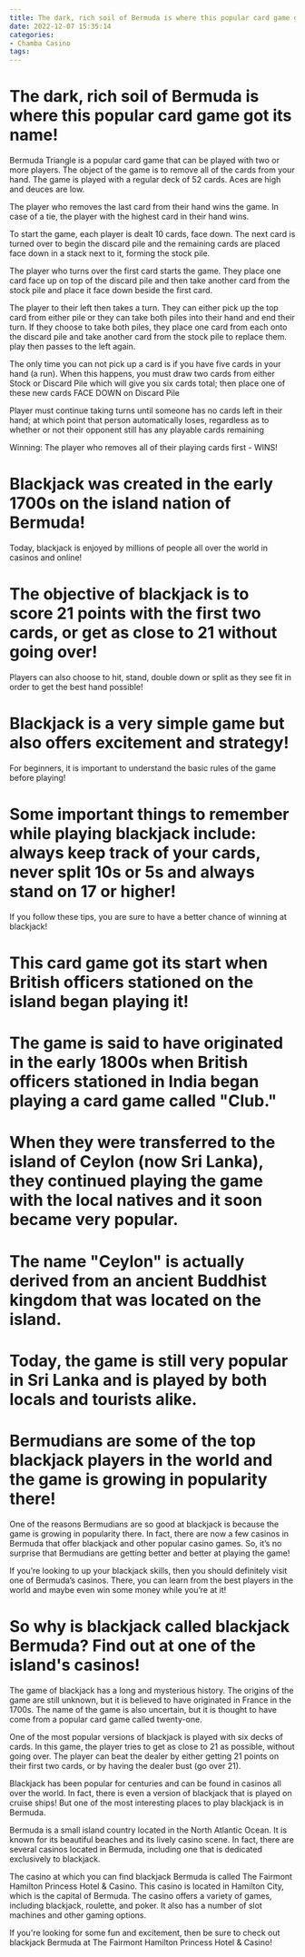 ```yaml
---
title: The dark, rich soil of Bermuda is where this popular card game got its name!
date: 2022-12-07 15:35:14
categories:
- Chamba Casino
tags:
---
```



#  The dark, rich soil of Bermuda is where this popular card game got its name!

Bermuda Triangle is a popular card game that can be played with two or more players. The object of the game is to remove all of the cards from your hand. The game is played with a regular deck of 52 cards. Aces are high and deuces are low.

The player who removes the last card from their hand wins the game. In case of a tie, the player with the highest card in their hand wins.

To start the game, each player is dealt 10 cards, face down. The next card is turned over to begin the discard pile and the remaining cards are placed face down in a stack next to it, forming the stock pile.

The player who turns over the first card starts the game. They place one card face up on top of the discard pile and then take another card from the stock pile and place it face down beside the first card.

The player to their left then takes a turn. They can either pick up the top card from either pile or they can take both piles into their hand and end their turn. If they choose to take both piles, they place one card from each onto the discard pile and take another card from the stock pile to replace them. play then passes to the left again.

The only time you can not pick up a card is if you have five cards in your hand (a run). When this happens, you must draw two cards from either Stock or Discard Pile which will give you six cards total; then place one of these new cards FACE DOWN on Discard Pile 

 Player must continue taking turns until someone has no cards left in their hand; at which point that person automatically loses, regardless as to whether or not their opponent still has any playable cards remaining 

 Winning: The player who removes all of their playing cards first - WINS!

#  Blackjack was created in the early 1700s on the island nation of Bermuda!

Today, blackjack is enjoyed by millions of people all over the world in casinos and online!

# The objective of blackjack is to score 21 points with the first two cards, or get as close to 21 without going over!

Players can also choose to hit, stand, double down or split as they see fit in order to get the best hand possible!

# Blackjack is a very simple game but also offers excitement and strategy!

For beginners, it is important to understand the basic rules of the game before playing!

# Some important things to remember while playing blackjack include: always keep track of your cards, never split 10s or 5s and always stand on 17 or higher!

If you follow these tips, you are sure to have a better chance of winning at blackjack!

#  This card game got its start when British officers stationed on the island began playing it!

# The game is said to have originated in the early 1800s when British officers stationed in India began playing a card game called "Club."

# When they were transferred to the island of Ceylon (now Sri Lanka), they continued playing the game with the local natives and it soon became very popular.

# The name "Ceylon" is actually derived from an ancient Buddhist kingdom that was located on the island.

# Today, the game is still very popular in Sri Lanka and is played by both locals and tourists alike.

#  Bermudians are some of the top blackjack players in the world and the game is growing in popularity there!

One of the reasons Bermudians are so good at blackjack is because the game is growing in popularity there. In fact, there are now a few casinos in Bermuda that offer blackjack and other popular casino games. So, it’s no surprise that Bermudians are getting better and better at playing the game!

If you’re looking to up your blackjack skills, then you should definitely visit one of Bermuda’s casinos. There, you can learn from the best players in the world and maybe even win some money while you’re at it!

#  So why is blackjack called blackjack Bermuda? Find out at one of the island's casinos!

The game of blackjack has a long and mysterious history. The origins of the game are still unknown, but it is believed to have originated in France in the 1700s. The name of the game is also uncertain, but it is thought to have come from a popular card game called twenty-one.

One of the most popular versions of blackjack is played with six decks of cards. In this game, the player tries to get as close to 21 as possible, without going over. The player can beat the dealer by either getting 21 points on their first two cards, or by having the dealer bust (go over 21).

Blackjack has been popular for centuries and can be found in casinos all over the world. In fact, there is even a version of blackjack that is played on cruise ships! But one of the most interesting places to play blackjack is in Bermuda.

Bermuda is a small island country located in the North Atlantic Ocean. It is known for its beautiful beaches and its lively casino scene. In fact, there are several casinos located in Bermuda, including one that is dedicated exclusively to blackjack.

The casino at which you can find blackjack Bermuda is called The Fairmont Hamilton Princess Hotel & Casino. This casino is located in Hamilton City, which is the capital of Bermuda. The casino offers a variety of games, including blackjack, roulette, and poker. It also has a number of slot machines and other gaming options.

If you're looking for some fun and excitement, then be sure to check out blackjack Bermuda at The Fairmont Hamilton Princess Hotel & Casino!